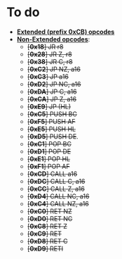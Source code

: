 # To do
  - <u>**Extended (prefix 0xCB) opcodes**</u>
  - <u>**Non-Extended opcodes**</u>:
    - <s>[**0x18**] JR r8</s>
    - <s>[**0x28**] JR Z, r8</s>
    - <s>[**0x38**] JR C, r8</s>
    - <s>[**0xC2**] JP NZ, a16</s>
    - <s>[**0xC3**] JP a16</s>
    - <s>[**0xD2**] JP NC, a16</s>
    - <s>[**0xDA**] JP C, a16</s>
    - <s>[**0xCA**] JP Z, a16</s>
    - <s>[**0xE9**] JP (HL)</s>
    - <s>[**0xC5**] PUSH BC</s>
    - <s>[**0xF5**] PUSH AF</s>
    - <s>[**0xE5**] PUSH HL</s>
    - <s>[**0xD5**] PUSH DE</s>.
    - <s>[**0xC1**] POP BC</s>
    - <s>[**0xD1**] POP DE</s>
    - <s>[**0xE1**] POP HL</s>
    - <s>[**0xF1**] POP AF</s>
    - <s>[**0xCD**] CALL a16</s>
    - <s>[**0xDC**] CALL C, a16</s>
    - <s>[**0xCC**] CALL Z, a16</s>
    - <s>[**0xD4**] CALL NC, a16</s>
    - <s>[**0xC4**] CALL NZ, a16</s>
    - <s>[**0xC0**] RET NZ</s>
    - <s>[**0xD0**] RET NC</s>
    - <s>[**0xC8**] RET Z</s>
    - <s>[**0xC9**] RET</s>
    - <s>[**0xD8**] RET C</s>
    - <s>[**0xD9**] RETI</s>